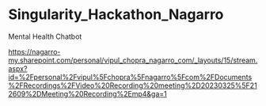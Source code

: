 # Singularity_Hackathon_Nagarro
Mental Health Chatbot

https://nagarro-my.sharepoint.com/personal/vipul_chopra_nagarro_com/_layouts/15/stream.aspx?id=%2Fpersonal%2Fvipul%5Fchopra%5Fnagarro%5Fcom%2FDocuments%2FRecordings%2FVideo%20Recording%20meeting%2D20230325%5F212609%2DMeeting%20Recording%2Emp4&ga=1
